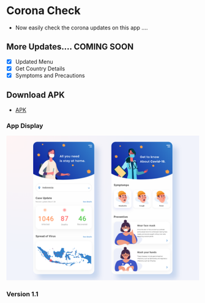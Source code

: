 # Corona Check
- Now easily check the corona updates on this app ....

## More Updates.... COMING SOON
- [x] Updated Menu
- [x] Get Country Details
- [x] Symptoms and Precautions

## Download APK
- [APK](https://drive.google.com/file/d/1uHog1UkgrJ30IngJ7XgXkebj9-RiC49b/view?usp=sharing)

### App Display
![App Display](assets/images/covid_19.png)

### Version 1.1

